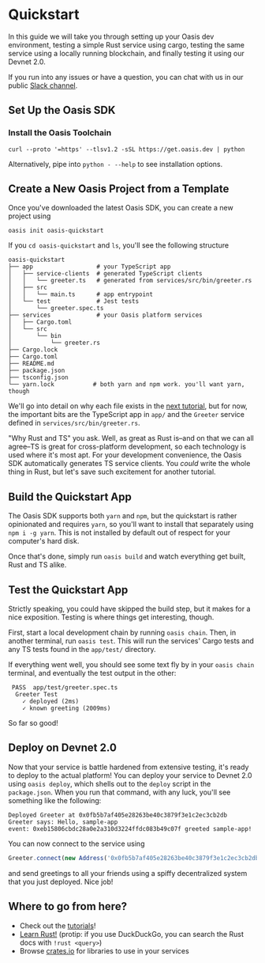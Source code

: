# Quickstart

In this guide we will take you through setting up your Oasis dev environment, testing a simple Rust service using cargo, testing the same service using a locally running blockchain, and finally testing it using our Devnet 2.0.

If you run into any issues or have a question, you can chat with us in our public [Slack channel](https://join.slack.com/t/oasiscommunity/shared_invite/enQtNjQ5MTA3NTgyOTkzLWIxNTg1ZWZmOTIwNmQ2MTg1YmU0MzgyMzk3OWM2ZWQ4NTQ0ZDJkNTBmMTdlM2JhODllYjg5YmJkODc2NzgwNTg).

## Set Up the Oasis SDK

### Install the Oasis Toolchain

```
curl --proto '=https' --tlsv1.2 -sSL https://get.oasis.dev | python
```

Alternatively, pipe into `python - --help` to see installation options.

## Create a New Oasis Project from a Template

Once you've downloaded the latest Oasis SDK, you can create a new project using

```
oasis init oasis-quickstart
```

If you `cd oasis-quickstart` and `ls`, you'll see the following structure

```
oasis-quickstart
├── app                  # your TypeScript app
│   ├── service-clients  # generated TypeScript clients
│   │   └── greeter.ts   # generated from services/src/bin/greeter.rs
│   ├── src
│   │   └── main.ts      # app entrypoint
│   └── test             # Jest tests
│       └── greeter.spec.ts
├── services             # your Oasis platform services
│   ├── Cargo.toml
│   └── src
│       └── bin
│           └── greeter.rs
├── Cargo.lock
├── Cargo.toml
├── README.md
├── package.json
├── tsconfig.json
└── yarn.lock           # both yarn and npm work. you'll want yarn, though
```

We'll go into detail on why each file exists in the
[next tutorial](/tutorials/hello-world.html), but for now, the important bits are
the TypeScript app in `app/` and the `Greeter` service defined in
`services/src/bin/greeter.rs`.

"Why Rust and TS" you ask. Well, as great as Rust is–and on that we can all
agree–TS is great for cross-platform development, so each technology is used
where it's most apt. For your development convenience, the Oasis SDK
automatically generates TS service clients. You *could* write the whole thing
in Rust, but let's save such excitement for another tutorial.

## Build the Quickstart App

The Oasis SDK supports both `yarn` and `npm`, but the quickstart is rather
opinionated and requires `yarn`, so you'll want to install that separately
using `npm i -g yarn`. This is not installed by default out of respect for
your computer's hard disk.

Once that's done, simply run `oasis build` and watch everything get built,
Rust and TS alike.

## Test the Quickstart App

Strictly speaking, you could have skipped the build step, but it makes for
a nice exposition. Testing is where things get interesting, though.

First, start a local development chain by running `oasis chain`.
Then, in another terminal, run `oasis test`. This will run the services' Cargo
tests and any TS tests found in the `app/test/` directory.

If everything went well, you should see some text fly by in your `oasis chain`
terminal, and eventually the test output in the other:

```
 PASS  app/test/greeter.spec.ts
  Greeter Test
    ✓ deployed (2ms)
    ✓ known greeting (2009ms)
```

So far so good!

## Deploy on Devnet 2.0

Now that your service is battle hardened from extensive testing, it's ready
to deploy to the actual platform!
You can deploy your service to Devnet 2.0 using `oasis deploy`, which shells out
to the `deploy` script in the `package.json`.
When you run that command, with any luck, you'll see something like the following:

```
Deployed Greeter at 0x0fb5b7af405e28263be40c3879f3e1c2ec3cb2db
Greeter says: Hello, sample-app
event: 0xeb15806cbdc28a0e2a310d3224ffdc083b49c07f greeted sample-app!
```

You can now connect to the service using
```typescript
Greeter.connect(new Address('0x0fb5b7af405e28263be40c3879f3e1c2ec3cb2db'))
```
and send greetings to all your friends using a spiffy decentralized system that
you just deployed. Nice job!

## Where to go from here?

- Check out the [tutorials](/tutorials/ballot)!
- [Learn Rust!](https://doc.rust-lang.org/book/) (protip: if you use DuckDuckGo, you can search the Rust docs with `!rust <query>`)
- Browse [crates.io](https://crates.io) for libraries to use in your services
